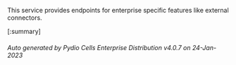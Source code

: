 






This service provides endpoints for enterprise specific features like external connectors.

[:summary]

###### Auto generated by Pydio Cells Enterprise Distribution v4.0.7 on 24-Jan-2023
